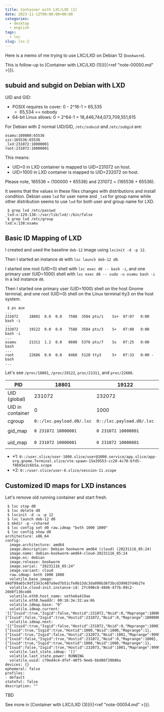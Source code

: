 ```yaml
---
title: Container with LXC/LXD (2)
date: 2023-11-12T00:00:00+00:00
categories:
  - desktop
  - english
tags:
  - lxc
slug: lxc-2
---
```


Here is a memo of me trying to use LXC/LXD on Debian 12 (`bookworm`).

This is follow-up to [Container with LXC/LXD (1)]({{<ref "note-00050.md" >}}).

## subuid and subgid on Debian with LXD

UID and GID:

* POSIX requires to cover: 0 - 2^16-1 = 65,535
  * 65,534 == nobody
* 64-bit Linux allows: 0 = 2^64-1 = 18,446,744,073,709,551,615

For Debian with 2 normal UID/GID, `/etc/subuid` and `/etc/subgid` are:
```
osamu:100000:65536
zzz:165536:65536
_lxd:231072:10000001
root:231072:10000001
```
This means:
* UID=0 in LXD container is mapped to UID=231072 on host.
* UID=1000 in LXD container is mapped to UID=232072 on host.

Please note, 165536 = (100000 + 65536) and 231072 = (165536 + 65536).

It seems that the values in these files changes with distributions and install
condition.  Debian uses `lxd` for user name and `_lxd` for group name while
other distribution seems to use `lxd` for both user and group name for LXD.

```
 $ grep lxd /etc/passwd
_lxd:x:129:138::/var/lib/lxd/:/bin/false
 $ grep lxd /etc/group
lxd:x:138:osamu
```

## Basic ID Mapping of LXD

I created and used the baseline `deb-12` image using `lxcinit -d -p 12`.

Then I started an instance `d0` with `lxc launch deb-12 d0`.

I started one root (UID=0) shell with `lxc exec d0 -- bash -i`, and one primary
user (UID=1000) shell with `lxc exec d0 -- sudo -u osamu bash -i` in a lxd
instance `d0`.

Then I started one primary user (UID=1000) shell on the host Gnome terminal,
and one root (UID=0) shell on the Linux terminal tty3 on the host system.
```
 $ ps aux
...
231072     18801  0.0  0.0   7588  3584 pts/1    Ss+  07:07   0:00 bash -i
...
232072     19122  0.0  0.0   7588  3584 pts/3    S+   07:08   0:00 bash -i
...
osamu      21311  1.2  0.0   8600  5376 pts/7    Ss   07:25   0:00 bash
...
root       22686  0.0  0.0   8468  5120 tty3     S+   07:33   0:00 -bash
...
````
Let's see `/proc/18801`, `/proc/19122`, `proc/21311`, and `proc/22686`.

| PID               | 18801  | 19122  | 21311 | 22686 |
|-------------------|--------|--------|-------|-------|
| UID (global)      | 231072 | 232072 |  1000 |     0 |
| UID in container  |      0 |   1000 | N/A   | N/A   |
| cgroup            | `0::/lxc.payload.d0/.lxc` | `0::/lxc.payload.d0/.lxc` | *1 | *2 |
| gid_map           | `0 231072 10000001` | `0 231072 10000001` | `0 0 4294967295` | `0 0 4294967295` |
| uid_map           | `0 231072 10000001` | `0 231072 10000001` | `0 0 4294967295` | `0 0 4294967295` |

- *1: `0::/user.slice/user-1000.slice/user@1000.service/app.slice/app-org.gnome.Terminal.slice/vte-spawn-15e39553-cc20-4c70-bfd5-f8b95e2c6b5a.scope`
- *2: `0::/user.slice/user-0.slice/session-11.scope`

## Customized ID maps for LXD instances

Let's remove old running container and start fresh.

```
 $ lxc stop d0
 $ lxc delete d0
 $ lxcinit -d -u -p 12
 $ lxc launch deb-12 d0
 $ mkdir -p ~/shared
 $ lxc config set d0 raw.idmap "both 1000 1000"
 $ lxc config show d0
architecture: x86_64
config:
  image.architecture: amd64
  image.description: Debian bookworm amd64 (cloud) (20231116_05:24)
  image.name: debian-bookworm-amd64-cloud-20231116_05:24
  image.os: debian
  image.release: bookworm
  image.serial: "20231116_05:24"
  image.variant: cloud
  raw.idmap: both 1000 1000
  volatile.base_image: d4df99a65c9df23e3c487a9ed7b51cfe9b13dc3da098b36f3bcd399837d4b27e
  volatile.cloud-init.instance-id: 2fc990c8-4846-477b-89c2-20d8f130ce86
  volatile.eth0.host_name: vethe6a419ae
  volatile.eth0.hwaddr: 00:16:3e:32:aa:6b
  volatile.idmap.base: "0"
  volatile.idmap.current: '[{"Isuid":true,"Isgid":false,"Hostid":231072,"Nsid":0,"Maprange":10000001},{"Isuid":false,"Isgid":true,"Hostid":231072,"Nsid":0,"Maprange":10000001}]'
  volatile.idmap.next: '[{"Isuid":true,"Isgid":false,"Hostid":231072,"Nsid":0,"Maprange":1000},{"Isuid":true,"Isgid":true,"Hostid":1000,"Nsid":1000,"Maprange":1},{"Isuid":true,"Isgid":false,"Hostid":232073,"Nsid":1001,"Maprange":9999000},{"Isuid":false,"Isgid":true,"Hostid":231072,"Nsid":0,"Maprange":1000},{"Isuid":true,"Isgid":true,"Hostid":1000,"Nsid":1000,"Maprange":1},{"Isuid":false,"Isgid":true,"Hostid":232073,"Nsid":1001,"Maprange":9999000}]'
  volatile.last_state.idmap: '[]'
  volatile.last_state.power: RUNNING
  volatile.uuid: c79ed4c4-dfef-48f5-9eeb-bbd86f20886a
devices: {}
ephemeral: false
profiles:
- default
stateful: false
description: ""
```


TBD

<!--

Let's start an instance `deb-test`.

```
 $ lxc init ..
```

## idmaps
note-00053
Different idmaps per container


These properties require a container reboot to take effect.

Custom idmaps
LXD also supports customizing bits of the idmap, e.g. to allow users to bind mount parts of the host’s file system into a container without the need for any UID-shifting file system. The per-container configuration key for this is raw.idmap, and looks like:

both 1000 1000
uid 50-60 500-510
gid 100000-110000 10000-20000
The first line configures both the UID and GID 1000 on the host to map to UID 1000 inside the container (this can be used for example to bind mount a user’s home directory into a container).

The second and third lines map only the UID or GID ranges into the container, respectively. The second entry per line is the source ID, i.e. the ID on the host, and the third entry is the range inside the container. These ranges must be the same size.

This property requires a container reboot to take effect.

https://discuss.linuxcontainers.org/t/need-id-mapping-root-and-user-in-container-to-same-user-in-host/15461
Need ID mapping root and user in container to same user in host
...
This is not possible AFAIK. So what I did?

lxc config set t7 raw.idmap "both 1000 0"
This maps my user in the host (1000:1000) to the root user into the LXD container.

What did I get?: my docker containers running inside the LXD container can manage devices and resources as root, and they can access all the directory binds that I need (owned by user 1000:1000 in the host).


https://gihyo.jp/admin/serial/01/ubuntu-recipe/0479
第479回
LXDコンテナとホストの間でファイルを共有する方法


ホストのディレクトリーツリーをbind mountする
名前空間による制限により、コンテナからホストのルートファイルシステムを直接見ることはできません。またAppArmorにより、コンテナ内部からのブロックファイルのmountは禁止されています。もしコンテナとホストの間、もしくは同じホスト上のコンテナ間でファイルやディレクトリを共有したい場合は、コンテナの設定でbind mountする方法が便利です。

$ lxc config device add sample share disk source=/srv/shared path=/srv/shared
上記のコマンドはホストの/srv/shared（source=オプション）を、コンテナ内部の/srv/shared（path=オプション）としてbind mountします。つまりホストとコンテナで/srv/sharedを共有できるというわけです。

lxc configによる設定は永続的に反映されますので、コンテナの再起動を行ってもそのまま残っています。

$ lxc config show sample
（中略）
devices:
  nfsdir:
    path: /srv/shared
    source: /srv/shared
    type: disk
（後略）
この方法のメリットは、ホスト側のファイルシステムに関係なく同じ方法でコンテナと共有できることです。たとえばコンテナの内部からNFSディレクトリをmountする場合も、一度ホスト側でNFSディレクトリをmountしておけば、それをそのままコンテナにbind mountできるのです。よって同じホスト上のコンテナ間だけでなく、ネットワーク越しのコンテナ間ともファイルやディレクトリを共有できます。

ただしlxc fileと異なり、UID等のマッピングの変更は行いません。よってコンテナの一般ユーザーで作ったファイルやディレクトリのオーナーは、ホストから見るととても大きなUIDを持っていることになります。

ホストとコンテナでUID等を一致させる
bind mountによる共有ディレクトリを使う場合、ホストとコンテナで一般ユーザーのUID等を一致させたほうが便利です。つまりコンテナのUID=1000はホストでもUID=1000にします。もちろんrootを一致させるとそれはとどのつまり「ほぼ特権コンテナ」となりますので、非特権コンテナにしておく意味が薄れます。あくまで「普段使うユーザー」のみUIDを一致させるのです。理想的にはそのユーザーはsudoグループに入っていないほうがいいでしょう。

UID等のマッピングは/etc/subuid、/etc/subgidファイルで管理しています。UID=1000、GID=1000のユーザーとグループはホストとコンテナで一致したい場合は次のように設定します。

$ echo "root:1000:1" | sudo tee -a /etc/subuid
$ echo "root:1000:1" | sudo tee -a /etc/subgid
このうちrootは今回設定したUID等のマッピングを許可するユーザーです。LXDの場合はrootがコンテナ起動時にマッピングを行うのでrootにしています。書式は「USER:START:COUNT」です。上記設定の場合は、「⁠ID=1000から1つ」になります。もちろん「1」を「100」にして複数のUIDをマッピングすることも可能です。

コンテナ内部のマッピングに関する設定は、コンテナごとに行います。

$ lxc config set sample raw.idmap 'both 1000 1000'
「both」はUIDとGID両方に同じ値を設定するパラメーターです。書式は「both HOST_ID CONTAINER_ID」となります。HOST_IDにはホスト上のUID/GIDを、CONTAINER_IDにはHOST_IDをコンテナの中にマップした時のIDを記述します。言い換えると「ホスト上のUID/GID 1000をコンテナ上のUID/GID 1000として扱う」ということです。

もしUID/GIDを異なる値にしたい場合はbothのかわりにuidやgidを使います。

ホスト上のUID=1010をコンテナ上ではUID=1000として扱いたい場合
uid 1010 1000

ホスト上のGID=1011をコンテナ上ではGID=1000として扱いたい場合
gid 1011 1000
uidとgidを同時に設定したい場合は、改行でつなぎます。しかしながらlxc configコマンドは直接改行を扱えません。そこで設定内容を標準入力から受け付けるようにして、そこにパイプで設定内容を流し込みます。

$ echo -e "uid 1010 1000\ngid 1011 1000" | lxc config set xenial raw.idmap -
ハイフンをつないで範囲を指定することも可能です。この場合、マッピング元とマッピング先の個数が同じになるようにしてください。

変更した設定を反映するには、一度そのコンテナを再起動します。冒頭と同じようにプロセスのUIDをコンテナとホストで比べたら、UID=0はマッピングされているものの、UID=1000はコンテナとホストで一致していることがわかるはずです。

これらを組み合わせれば、ホスト・コンテナ間のファイルやディレクトリのアクセス権をそれなりにコントロールできることでしょう。
---------------
https://stgraber.org/2017/06/15/custom-user-mappings-in-lxd-containers/
Introduction
As you may know, LXD uses unprivileged containers by default.
The difference between an unprivileged container and a privileged one is whether the root user in the container is the “real” root user (uid 0 at the kernel level).

The way unprivileged containers are created is by taking a set of normal UIDs and GIDs from the host, usually at least 65536 of each (to be POSIX compliant) and mapping those into the container.

The most common example and what most LXD users will end up with by default is a map of 65536 UIDs and GIDs, with a host base id of 100000. This means that root in the container (uid 0) will be mapped to the host uid 100000 and uid 65535 in the container will be mapped to uid 165535 on the host. UID/GID 65536 and higher in the container aren’t mapped and will return an error if you attempt to use them.

From a security point of view, that means that anything which is not owned by the users and groups mapped into the container will be inaccessible. Any such resource will show up as being owned by uid/gid “-1” (rendered as 65534 or nobody/nogroup in userspace). It also means that should there be a way to escape the container, even root in the container would find itself with just as much privileges on the host as a nobody user.

LXD does offer a number of options related to unprivileged configuration:

Increasing the size of the default uid/gid map
Setting up per-container maps
Punching holes into the map to expose host users and groups
Increasing the size of the default map
As mentioned above, in most cases, LXD will have a default map that’s made of 65536 uids/gids.

In most cases you won’t have to change that. There are however a few cases where you may have to:

You need access to uid/gid higher than 65535.
This is most common when using network authentication inside of your containers.
You want to use per-container maps.
In which case you’ll need 65536 available uid/gid per container.
You want to punch some holes in your container’s map and need access to host uids/gids.
The default map is usually controlled by the “shadow” set of utilities and files. On systems where that’s the case, the “/etc/subuid” and “/etc/subgid” files are used to configure those maps.

On systems that do not have a recent enough version of the “shadow” package. LXD will assume that it doesn’t have to share uid/gid ranges with anything else and will therefore assume control of a billion uids and gids, starting at the host uid/gid 100000.

But the common case, is a system with a recent version of shadow.
An example of what the configuration may look like is:

stgraber@castiana:~$ cat /etc/subuid
lxd:100000:65536
root:100000:65536

stgraber@castiana:~$ cat /etc/subgid
lxd:100000:65536
root:100000:65536
The maps for “lxd” and “root” should always be kept in sync. LXD itself is restricted by the “root” allocation. The “lxd” entry is used to track what needs to be removed if LXD is uninstalled.

Now if you want to increase the size of the map available to LXD. Simply edit both of the files and bump the last value from 65536 to whatever size you need. I tend to bump it to a billion just so I don’t ever have to think about it again:

stgraber@castiana:~$ cat /etc/subuid
lxd:100000:1000000000
root:100000:1000000000

stgraber@castiana:~$ cat /etc/subgid
lxd:100000:1000000000
root:100000:100000000
After altering those files, you need to restart LXD to have it detect the new map:

root@vorash:~# systemctl restart lxd
root@vorash:~# cat /var/log/lxd/lxd.log
lvl=info msg="LXD 2.14 is starting in normal mode" path=/var/lib/lxd t=2017-06-14T21:21:13+0000
lvl=warn msg="CGroup memory swap accounting is disabled, swap limits will be ignored." t=2017-06-14T21:21:13+0000
lvl=info msg="Kernel uid/gid map:" t=2017-06-14T21:21:13+0000
lvl=info msg=" - u 0 0 4294967295" t=2017-06-14T21:21:13+0000
lvl=info msg=" - g 0 0 4294967295" t=2017-06-14T21:21:13+0000
lvl=info msg="Configured LXD uid/gid map:" t=2017-06-14T21:21:13+0000
lvl=info msg=" - u 0 1000000 1000000000" t=2017-06-14T21:21:13+0000
lvl=info msg=" - g 0 1000000 1000000000" t=2017-06-14T21:21:13+0000
lvl=info msg="Connecting to a remote simplestreams server" t=2017-06-14T21:21:13+0000
lvl=info msg="Expiring log files" t=2017-06-14T21:21:13+0000
lvl=info msg="Done expiring log files" t=2017-06-14T21:21:13+0000
lvl=info msg="Starting /dev/lxd handler" t=2017-06-14T21:21:13+0000
lvl=info msg="LXD is socket activated" t=2017-06-14T21:21:13+0000
lvl=info msg="REST API daemon:" t=2017-06-14T21:21:13+0000
lvl=info msg=" - binding Unix socket" socket=/var/lib/lxd/unix.socket t=2017-06-14T21:21:13+0000
lvl=info msg=" - binding TCP socket" socket=[::]:8443 t=2017-06-14T21:21:13+0000
lvl=info msg="Pruning expired images" t=2017-06-14T21:21:13+0000
lvl=info msg="Updating images" t=2017-06-14T21:21:13+0000
lvl=info msg="Done pruning expired images" t=2017-06-14T21:21:13+0000
lvl=info msg="Done updating images" t=2017-06-14T21:21:13+0000
root@vorash:~#
As you can see, the configured map is logged at LXD startup and can be used to confirm that the reconfiguration worked as expected.

You’ll then need to restart your containers to have them start using your newly expanded map.

Per container maps
Provided that you have a sufficient amount of uid/gid allocated to LXD, you can configure your containers to use their own, non-overlapping allocation of uids and gids.

This can be useful for two reasons:

You are running software which alters kernel resource ulimits.
Those user-specific limits are tied to a kernel uid and will cross container boundaries leading to hard to debug issues where one container can perform an action but all others are then unable to do the same.
You want to know that should there be a way for someone in one of your containers to somehow get access to the host that they still won’t be able to access or interact with any of the other containers.
The main downsides to using this feature are:

It’s somewhat wasteful with using 65536 uids and gids per container.
That being said, you’d still be able to run over 60000 isolated containers before running out of system uids and gids.
It’s effectively impossible to share storage between two isolated containers as everything written by one will be seen as -1 by the other. There is ongoing work around virtual filesystems in the kernel that will eventually let us get rid of that limitation.
To have a container use its own distinct map, simply run:

stgraber@castiana:~$ lxc config set test security.idmap.isolated true
stgraber@castiana:~$ lxc restart test
stgraber@castiana:~$ lxc config get test volatile.last_state.idmap
[{"Isuid":true,"Isgid":false,"Hostid":165536,"Nsid":0,"Maprange":65536},{"Isuid":false,"Isgid":true,"Hostid":165536,"Nsid":0,"Maprange":65536}]
The restart step is needed to have LXD remap the entire filesystem of the container to its new map.
Note that this step will take a varying amount of time depending on the number of files in the container and the speed of your storage.

As can be seen above, after restart, the container is shown to have its own map of 65536 uids/gids.

If you want LXD to allocate more than the default 65536 uids/gids to an isolated container, you can bump the size of the allocation with:

stgraber@castiana:~$ lxc config set test security.idmap.size 200000
stgraber@castiana:~$ lxc restart test
stgraber@castiana:~$ lxc config get test volatile.last_state.idmap
[{"Isuid":true,"Isgid":false,"Hostid":165536,"Nsid":0,"Maprange":200000},{"Isuid":false,"Isgid":true,"Hostid":165536,"Nsid":0,"Maprange":200000}]
If you’re trying to allocate more uids/gids than are left in LXD’s allocation, LXD will let you know:

stgraber@castiana:~$ lxc config set test security.idmap.size 2000000000
error: Not enough uid/gid available for the container.
Direct user/group mapping
The fact that all uids/gids in an unprivileged container are mapped to a normally unused range on the host means that sharing of data between host and container is effectively impossible.

Now, what if you want to share your user’s home directory with a container?

The obvious answer to that is to define a new “disk” entry in LXD which passes your home directory to the container:

stgraber@castiana:~$ lxc config device add test home disk source=/home/stgraber path=/home/ubuntu
Device home added to test
So that was pretty easy, but did it work?

stgraber@castiana:~$ lxc exec test -- bash
root@test:~# ls -lh /home/
total 529K
drwx--x--x 45 nobody nogroup 84 Jun 14 20:06 ubuntu
No. The mount is clearly there, but it’s completely inaccessible to the container.
To fix that, we need to take a few extra steps:

Allow LXD’s use of our user uid and gid
Restart LXD to have it load the new map
Set a custom map for our container
Restart the container to have the new map apply
stgraber@castiana:~$ printf "lxd:$(id -u):1\nroot:$(id -u):1\n" | sudo tee -a /etc/subuid
lxd:201105:1
root:201105:1

stgraber@castiana:~$ printf "lxd:$(id -g):1\nroot:$(id -g):1\n" | sudo tee -a /etc/subgid
lxd:200512:1
root:200512:1

stgraber@castiana:~$ sudo systemctl restart lxd

stgraber@castiana:~$ printf "uid $(id -u) 1000\ngid $(id -g) 1000" | lxc config set test raw.idmap -

stgraber@castiana:~$ lxc restart test
At which point, things should be working in the container:

stgraber@castiana:~$ lxc exec test -- su ubuntu -l
ubuntu@test:~$ ls -lh
total 119K
drwxr-xr-x 5  ubuntu ubuntu 8 Feb 18 2016 data
drwxr-x--- 4  ubuntu ubuntu 6 Jun 13 17:05 Desktop
drwxr-xr-x 3  ubuntu ubuntu 28 Jun 13 20:09 Downloads
drwx------ 84 ubuntu ubuntu 84 Sep 14 2016 Maildir
drwxr-xr-x 4  ubuntu ubuntu 4 May 20 15:38 snap
ubuntu@test:~$

Conclusion
User namespaces, the kernel feature that makes those uid/gid mappings possible is a very powerful tool which finally made containers on Linux safe by design. It is however not the easiest thing to wrap your head around and all of that uid/gid map math can quickly become a major issue.

In LXD we’ve tried to expose just enough of those underlying features to be useful to our users while doing the actual mapping math internally. This makes things like the direct user/group mapping above significantly easier than it otherwise would be.

Going forward, we’re very interested in some of the work around uid/gid remapping at the filesystem level, this would let us decouple the on-disk user/group map from that used for processes, making it possible to share data between differently mapped containers and alter the various maps without needing to also remap the entire filesystem.

Extra information
The main LXD website is at: https://linuxcontainers.org/lxd
Development happens on Github at: https://github.com/lxc/lxd
Discussion forun: https://discuss.linuxcontainers.org
Mailing-list support happens on: https://lists.linuxcontainers.org
IRC support happens in: #lxcontainers on irc.freenode.net
Try LXD online: https://linuxcontainers.org/lxd/try-it


----
https://stackoverflow.com/questions/71738168/linux-container-failed-to-set-up-id-mapping


your mappings look quite wrong... syntax should be :

/etc/subuid

[local unprivileged user on the host that will run the container]:[uid on the host start at(this is inexisting uid on the host and it is ok)]:[number/range of uid to map]

e.g : toto:100000:65535

/etc/subuid

[local unprivileged group on the host that will run the container]:[guid on the host start at(this is inexisting gid on the host and it is ok)]:[number/range of uid to map]

e.g : toto:100000:65535

config

then, in the config file of the container, if you want to restrict the access further, you can do some specific mappings:

lxc.idmap = u 0 100000 1

lxc.idmap = g 0 100000 1

lxc.idmap = u 33 100033 1

lxc.idmap = g 33 100033 1

will map the uid and gid 0 (root) in the container to uid and gid 100000 on the host

will map the uid and gid 33 (www-data) in the container to uid and gid 100033 on the host

--------------

LXDのコンテナ中でホストのホームディレクトリを読み書きする方法
https://qiita.com/m-shibata/items/2969ab84bab9235d25f0
https://ubuntu.com/blog/mounting-your-home-directory-in-lxd
Mounting your home directory in LXD
As of LXD stable 2.0.8 and feature release 2.6, LXD has support for various UID and GID map related manipulaions. A common question is: “How do I bind-mount my home directory into a container?” and before the answer was “well, it’s complicated but you can do it; it’s slightly less complicated if you do it in privleged containers”. However, with this feature, now you can do it very easily in unprivileged containers.

First, find out your uid on the host:

$ id
uid=1000(tycho) gid=1000(tycho) groups=1000(tycho),4(adm),24(cdrom),27(sudo),30(dip),46(plugdev),112(lpadmin),124(sambashare),129(libvirtd),149(lxd),150(sbuild)
On standard Ubuntu hosts, the uid of the first user is 1000. Now, we need to allow LXD to remap to remap this id; you’ll need an additional entry for root to do this:

$ echo 'root:1000:1' | sudo tee -a /etc/subuid /etc/subgid
Now, create a container, and set the idmap up to map both uid and gid 1000 to uid and gid 1000 inside the container.

$ lxc init ubuntu-daily:z zesty
Creating zesty

$ lxc config set zesty raw.idmap 'both 1000 1000'
Finally, set up your home directory to be mounted in the container:

$ lxc config device add zesty homedir disk source=/home/tycho path=/home/ubuntu
And leave an insightful message for users of the container:

$ echo 'meshuggah rocks' >> message
Finally, start your container and read the message:

$ lxc start zesty
$ lxc exec zesty cat /home/ubuntu/message
meshuggah rocks
And enjoy the insight offered to you by your home directory 🙂


Sunday, August 28, 2022

-->

See more in [Container with LXC/LXD (3)]({{<ref "note-00054.md" >}}).

<!-- vim: set sw=4 sts=4 ai si et tw=79 ft=markdown: -->
